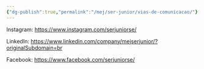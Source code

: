 ```yaml
---
{"dg-publish":true,"permalink":"/mej/ser-junior/vias-de-comunicacao/"}
---
```


Instagram: https://www.instagram.com/serjuniorse/

LinkedIn: https://www.linkedin.com/company/mejserjunior/?originalSubdomain=br

Facebook: https://www.facebook.com/serjuniorse/